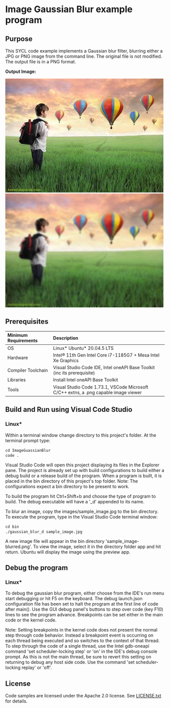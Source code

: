 # Image Gaussian Blur example program

## Purpose
This SYCL code example implements a Gaussian blur filter, blurring
either a JPG or PNG image from the command line. The original file is not modified.
The output file is in a PNG format.

__Output Image:__

![Gaussian blur input](images/sample_image.jpg)<br>
![Gaussian blue output](images/sample_image-blurred.png)

## Prerequisites

| Minimum Requirements              | Description
|:---                               |:---
| OS                                | Linux* Ubuntu* 20.04.5 LTS
| Hardware                          | Intel&reg; 11th Gen Intel Core i7-1185G7 + Mesa Intel Xe Graphics
| Compiler Toolchain                | Visual Studio Code IDE, Intel oneAPI Base Toolkit (inc its prerequisite)
| Libraries                         | Install Intel oneAPI Base Toolkit 
| Tools                             | Visual Studio Code 1.73.1, VSCode Microsoft C/C++ extns, a .png capable image viewer

## Build and Run using Visual Code Studio

### Linux*

Within a terminal window change directory to this project's folder. At the 
terminal prompt type:

```
cd ImageGuassianBlur
code .
```

Visual Studio Code will open this project displaying its files in the Explorer 
pane. 
The project is already set up with build configurations to build either a
debug build or a release build of the program. When a program is built, it is
placed in the bin directory of this project's top folder. Note: The
configurations expect a bin directory to be present to work. 

To build the program hit Ctrl+Shift+b and choose the type of program to build.
The debug executable will have a '_d' appended to its name.

To blur an image, copy the images/sample_image.jpg to the bin directory.
To execute the program, type in the Visual Studio Code terminal window:
```
cd bin
./gaussian_blur_d sample_image.jpg
```
A new image file will appear in the bin directory 'sample_image-blurred.png'.
To view the image, select it in the directory folder app and hit return.
Ubuntu will display the image using the preview app.

## Debug the program

### Linux*

To debug the gaussian blur program, either choose from the IDE's run menu 
start debugging or hit F5 on the keyboard.
The debug launch.json configuration file has been set to halt the program
at the first line of code after main().
Use the GUI debug panel's buttons to step over code (key F10) lines to see the 
program advance. 
Breakpoints can be set either in the main code or the kernel code.

Note: Setting breakpoints in the kernel code does not present the normal 
      step through code behavior. Instead a breakpoint event is occurring
      on each thread being executed and so switches to the context of 
      that thread. To step through the code of a single thread, use the 
      Intel gdb-oneapi command 'set scheduler-locking step' or 'on' in the 
      IDE's debug console prompt. As this is not the main thread, be sure
      to revert this setting on returning to debug any host side code. 
      Use the command 'set scheduler-locking replay' or 'off'.  

## License

Code samples are licensed under the Apache 2.0 license. See
[LICENSE.txt](LICENSE.txt) for details.
